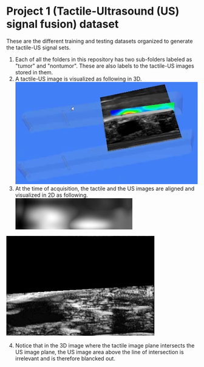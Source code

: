 # Project 1 (Tactile-Ultrasound (US) signal fusion) dataset

These are the different training and testing datasets organized to generate the tactile-US signal sets.

1. Each of all the folders in this repository has two sub-folders labeled as "tumor" and "nontumor". These are also labels to the tactile-US images stored in them.
2. A tactile-US image is visualized as following in 3D. 
![Tctile-US image in 3D](Resources/In_3D.bmp)
3. At the time of acquisition, the tactile and the US images are aligned and visualized in 2D as following.
![Tctile image in 2D](Resources/sample_TC_img.jpg)

![US image in 2D](Resources/sample_US_img.jpg)

4. Notice that in the 3D image where the tactile image plane intersects the US image plane, the US image area above the line of intersection is irrelevant and is 
therefore blancked out.

